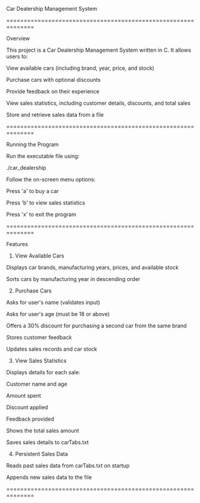 Car Dealership Management System

==============================================================

Overview

This project is a Car Dealership Management System written in C. It allows users to:

View available cars (including brand, year, price, and stock)

Purchase cars with optional discounts

Provide feedback on their experience

View sales statistics, including customer details, discounts, and total sales

Store and retrieve sales data from a file

==============================================================

Running the Program

Run the executable file using:

./car_dealership

Follow the on-screen menu options:

Press 'a' to buy a car

Press 'b' to view sales statistics

Press 'x' to exit the program

==============================================================

Features

1. View Available Cars

Displays car brands, manufacturing years, prices, and available stock

Sorts cars by manufacturing year in descending order

2. Purchase Cars

Asks for user's name (validates input)

Asks for user's age (must be 18 or above)

Offers a 30% discount for purchasing a second car from the same brand

Stores customer feedback

Updates sales records and car stock

3. View Sales Statistics

Displays details for each sale:

Customer name and age

Amount spent

Discount applied

Feedback provided

Shows the total sales amount

Saves sales details to carTabs.txt

4. Persistent Sales Data

Reads past sales data from carTabs.txt on startup

Appends new sales data to the file

==============================================================

